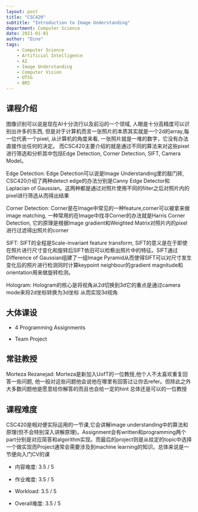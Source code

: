 ```yaml
---
layout: post
title: "CSC420"
subtitle: "Introduction to Image Understanding"
department: Computer Science
date: 2021-01-01
author: "Dino"
tags:
    - Computer Science
    - Artificial Intelligence
    - AI
    - Image Understanding
    - Computer Vision
    - UTSG
    - BR5
---
```

## 课程介绍
图像识别可以说是现在AI十分流行以及前沿的一个领域, 人眼是十分高精度可以识别出许多的东西, 但是对于计算机而言一张照片的本质其实就是一个2d的array,每一位代表一个pixel, 
从计算机的角度来看, 一张照片就是一堆的数字，它没有办法直接作出任何的决定。 而CSC420主要介绍的就是通过不同的算法来对这些pixel进行筛选和分析其中包括Edge Detection, Corner Detection, SIFT, Camera Model。

Edge Detection: Edge Detection可以说是Image Understanding里的敲门砖, CSC420介绍了两种detect edge的办法分别是Canny Edge Detector和Laplacian of Gaussian。这两种都是通过对照片使用不同的filter之后对照片内的pixel进行筛选从而得出结果

Corner Detection: Corner是在Image中常见的一种feature,corner可以被拿来做image matching, 一种常用的在Image中找寻Corner的办法就是Harris Corner Detection, 它的原理是根据Image gradient和Weighted Matrix对照片内的pixel进行过滤得出照片的corner

SIFT: SIFT的全程是Scale-invariant feature transform, SIFT的意义是在于即使在照片进行尺寸变化和旋转后SIFT依旧可以检察出照片中的特征。SIFT通过Difference of Gaussian组建了一组Image Pyramid从而使得SIFT可以对尺寸发生变化后的照片进行检测同时计算keypoint neighbour的gradient magnitude和orientation用来做旋转检测。

Hologram: Hologram的核心是将视角从2d切换到3d它的重点是通过camera mode来将2d坐标转换为3d坐标 从而实现3d视角

## 大体课设
- 4 Programming Assignments

- Team Project

## 常驻教授
Morteza Rezanejad: Morteza是新加入UofT的一位教授,他个人不太喜欢重复回答一些问题, 他一般对这些问题他会说他在哪里有回答过让你去refer。但除此之外 大多数问题他是愿意给你解答的而且也会给一定的hint 总体还是可以的一位教授

## 课程难度
CSC420是相对便实际运用的一节课,它会讲解image understanding中的算法和原理(但不会特别深入讲解原理)。Assignment会有written和programming两个part分别是对应简答和algorithm实现。而最后的project则是从给定的topic中选择一个做实现而Project通常会需要涉及到machine learning的知识。总体来说是一节便向入门CV的课

- 内容难度: 3.5 / 5

- 作业难度: 3.5 / 5

- Workload: 3.5 / 5

- Overall难度: 3.5 / 5
